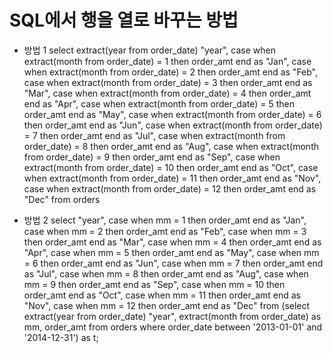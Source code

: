 # SQL에서 행을 열로 바꾸는 방법

 - 방법 1
	select
	  extract(year from order_date) "year",
	  case when extract(month from order_date) =  1 then order_amt end as "Jan",
	  case when extract(month from order_date) =  2 then order_amt end as "Feb",
	  case when extract(month from order_date) =  3 then order_amt end as "Mar",
	  case when extract(month from order_date) =  4 then order_amt end as "Apr",
	  case when extract(month from order_date) =  5 then order_amt end as "May",
	  case when extract(month from order_date) =  6 then order_amt end as "Jun",
	  case when extract(month from order_date) =  7 then order_amt end as "Jul",
	  case when extract(month from order_date) =  8 then order_amt end as "Aug",
	  case when extract(month from order_date) =  9 then order_amt end as "Sep",
	  case when extract(month from order_date) = 10 then order_amt end as "Oct",
	  case when extract(month from order_date) = 11 then order_amt end as "Nov",
	  case when extract(month from order_date) = 12 then order_amt end as "Dec"
	from orders	
	
	
  - 방법 2
 	select
	  "year",
	  case when mm =  1 then order_amt end as "Jan",
	  case when mm =  2 then order_amt end as "Feb",
	  case when mm =  3 then order_amt end as "Mar",
	  case when mm =  4 then order_amt end as "Apr",
	  case when mm =  5 then order_amt end as "May",
	  case when mm =  6 then order_amt end as "Jun",
	  case when mm =  7 then order_amt end as "Jul",
	  case when mm =  8 then order_amt end as "Aug",
	  case when mm =  9 then order_amt end as "Sep",
	  case when mm = 10 then order_amt end as "Oct",
	  case when mm = 11 then order_amt end as "Nov",
	  case when mm = 12 then order_amt end as "Dec"
	from (select extract(year from order_date) "year",
	             extract(month from order_date) as mm, order_amt
	      from orders
	      where order_date between '2013-01-01' and '2014-12-31') as t;
	      
	      